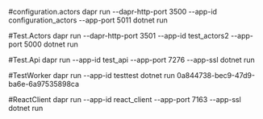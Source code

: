 #configuration.actors
dapr run --dapr-http-port 3500 --app-id configuration_actors --app-port 5011 dotnet run

#Test.Actors
dapr run --dapr-http-port 3501 --app-id test_actors2 --app-port 5000 dotnet run

#Test.Api
dapr run --app-id test_api --app-port 7276 --app-ssl dotnet run

#TestWorker
dapr run --app-id testtest dotnet run 0a844738-bec9-47d9-ba6e-6a97535898ca

#ReactClient
dapr run --app-id react_client --app-port 7163 --app-ssl dotnet run
